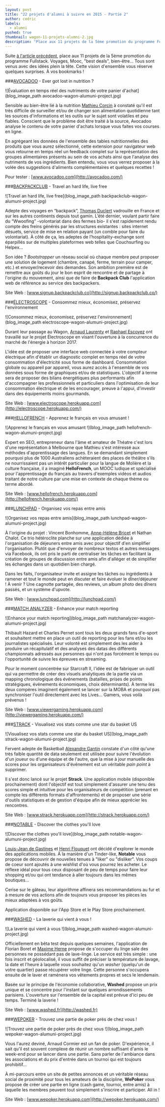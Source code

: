 ```yaml
---
layout: post
title: "22 projets d'alumni à suivre en 2015 - Partie 2"
author: cedric
labels:
  - alumni
pushed: true
thumbnail: wagon-11-projets-alumni-2.jpg
description: "Place aux 11 projets de la 5ème promotion du programme Fullstack. Ils sont venus avec des idées et repartis avec des projets en dur. Cette vision d'ensemble vous réserve quelques surprises. À vos bookmarks !"
---
```


Suite [à l'article précédent](http://www.lewagon.org/blog/alumni-wagon-projets-2015), place aux 11 projets de la 5ème promotion du programme Fullstack. Voyages, Mooc, "best deals", bien-être... Tous sont venus avec des idées plein la tête. Cette vision d'ensemble vous réserve quelques surprises. À vos bookmarks !

###[AVOCADOO](http://avocadoo.com/) - Ever got lost in nutrition ?

![Évaluation en temps réel des nutriments de votre panier d'achat](blog_image_path avocadoo-wagon-alumuni-project.jpg)

Sensible au bien-être lié à la nutrition [Mathieu Corcin](https://twitter.com/MatthieuCorcin) à constaté qu'il est très difficile de surveiller et/ou de changer son alimentation quotidienne tant les sources d'informations et les outils sur le sujet sont volatiles et peu fiables. Conscient que le problème doit être traité à la source, Avocadoo analyse le contenu de votre panier d'achats lorsque vous faites vos courses en ligne.

En agrégeant les données de l'ensemble des tables nutritionnelles des produits que vous aurez sélectionné, cette extension pour navigateur web vous retourne en temps réel un feedback complet sur la représentation des groupes alimentaires présents au sein de vos achats ainsi que l'analyse des nutriments de vos ingrédients. Bien entendu, vous vous verrez proposer à la volée des suggestions d'aliments complémentaires et quelques recettes !

Pour tester : [www.avocadoo.com](http://avocadoo.com/)


###[BACKPACKCLUB](http://signup.backpackclub.co/) - Travel an hard life, live free

![Travel an hard life, live free](blog_image_path backpackclub-wagon-alumuni-project.jpg)

Adepte des voyages en “backpack”, [Thomas Duclert](https://twitter.com/Sanbaad) vadrouille en France et sur les autres continents depuis tout gamin. L’été dernier, voulant partir faire du “Wwoofing” -volontariat dans des fermes bio- il s'est rapidement rendu compte des freins générés par les structures existantes : sites internet désuets, service de mise en relation payant (un comble pour faire du volontariat). À côté de ça, les adeptes de l’hospitality-exchange sont éparpillés sur de multiples plateformes web telles que Couchsurfing ou Helpex...

Son idée ? *Bootstrapper* un réseau social où chaque membre peut proposer une solution de logement (chambre, canapé, ferme, terrain pour camper, etc.) et envoyer/recevoir des demandes. Son ambition première est de remettre aux goûts du jour le bon esprit de rencontre et de partage à l'origine du mouvement, ainsi que de faire de **Backpack Club** l'application web de référence au service des backpackers.

Site Web : [www.signup.backpackclub.co](http://signup.backpackclub.co/)


###[ÉLECTROSCOPE](http://electroscope.herokuapp.com/) - Consommez mieux, économisez, préservez l'environnement

![Consommez mieux, économisez, préservez l'environnement](blog_image_path electroscope-wagon-alumuni-project.jpg)

Durant leur passage au Wagon, [Arnaud Laurenty](http://fr.linkedin.com/pub/arnaud-laurenty/8/560/ba2) et [Raphael Escoyez](https://twitter.com/Raph_LRa) ont travaillé sur le projet Électroscope en visant l'ouverture à la concurrence du marché de l'énergie à horizon 2017.

L'idée est de proposer une interface web connectée à votre compteur électrique afin d'établir un diagnostic complet en temps réel de votre consommation d'électricité sous forme de dashboard. Consommation globale ou appareil par appareil, vous aurez accès à l'ensemble de vos données sous forme de graphiques et/ou de statistiques. L'objectif à terme sera de proposer des bilans énergétiques plus performants afin d'accompagner les professionnels et particuliers dans l'optimisation de leur consommation électrique et de les encourager, preuve à l'appui, d'investir dans des équipements moins gourmands.

Site Web : [www.electroscope.herokuapp.com](http://electroscope.herokuapp.com/)


###[HELLOFRENCH](http://hellofrench.herokuapp.com/) - Apprenez le français en vous amusant !

![Apprenez le français en vous amusant !](blog_image_path hellofrench-wagon-alumuni-project.jpg)

Expert en SEO, entrepreneur dans l'âme et amateur de Théatre c'est lors d'une représentation à Melbourne que Mathieu s'est intéressé aux méthodes d'apprentissage des langues. En se demandant simplement pourquoi plus de 1000 Australiens achèteraient des places de théâtre s’ils ne nourrissaient pas un intérêt particulier pour la langue de Molière et la culture française, il a imaginé **HelloFrench**, un MOOC ludique et spécialisé pour l'apprentissage du français au travers d'exemples vidéos et audios traitant de notre culture par une mise en contexte de chaque thème ou terme abordé.

Site Web : [www.hellofrench.herokuapp.com](http://hellofrench.herokuapp.com/)


###[LUNCHPAD](#) - Organisez vos repas entre amis

![Organisez vos repas entre amis](blog_image_path lunchpad-wagon-alumuni-project.jpg)

À l'origine du projet : Vincent Bonhomme, [Anne-Hélène Bricet](@AHBricet) et Nathan Chalot. Ce trio hétéroclite planche sur une application dédiée à l'organisation de déjeuners entre amis avec pour objectif d'en simplifier l'organisation. Plutôt que d'envoyer de nombreux textos et autres messages via Facebook, ils ont pris le parti de centraliser les tâches en facilitant la création de groupes de discussion entre amis afin d'alléger et de simplifier les échanges dans un quotidien bien chargé.

Dans les faits, l'organisateur invite et assigne les tâches ou ingrédients à ramener et tout le monde peut en discuter et faire évoluer le dîner/déjeuner ! À venir ? Une cagnotte partagée, des reviews, un album photo des dîners passés, et un système d'upvote.

Site Web : [www.lunchpad.com](http://lunchpad.com/)


###[MATCH ANALYZER](http://viewergaming.herokuapp.com/) - Enhance your match reporting

![Enhance your match reporting](blog_image_path matchanalyzer-wagon-alumuni-project.jpg)

Thibault Hazard et Charles Pernet sont tous les deux grands fans d'e-sport et souhaitent mettre en place un outil de reporting pour les fans et/ou les journalistes spécialisés. Leur volonté est simplement des les aider à produire un récapitulatif et des analyses des datas des différents championnats adressés aux personnes qui n'ont pas forcément le temps ou l'opportunité de suivre les épreuves en streaming.

Pour le moment concentrée sur Starcraft II, l'idée est de fabriquer un outil qui va permettre de créer des visuels analytiques de la partie via un mapping chronologique des événements (batailles, prises de points stratégiques, événements économiques, choix déterminants). À terme les deux compères imaginent également se lancer sur la MOBA et pourquoi pas synchroniser l'outil directement avec les Lives... Gamers, vous voilà prévenus !

Site Web : [www.viewergaming.herokuapp.com](http://viewergaming.herokuapp.com/)


###[STRACK](http://strack.herokuapp.com/) - Visualisez vos stats comme une star du basket US

![Visualisez vos stats comme une star du basket US](blog_image_path strack-wagon-alumuni-project.jpg)

Fervent adepte de Basketball [Alexandre Gantin](https://twitter.com/@aalkg) constate d'un côté qu'une très faible quantité de data seulement est utilisée pour suivre l'évolution d'un joueur ou d'une équipe et de l'autre, que la mise à jour manuelle des scores pour les organisateurs d'événement est un véritable *pain point* à supprimer.

Il s'est donc lancé sur le projet **Strack**. Une application mobile (disponible prochainement) dont l'objectif est tout simplement d'assurer une tenu des scores simple et intuitive pour les organisateurs de compétition (prenant en compte les différents formats d'affrontements) et de proposer une série d'outils statistiques et de gestion d'équipe afin de mieux apprécier les rencontres.

Site Web : [www.strack.herokuapp.com](http://strack.herokuapp.com/)


###[NOTABLE](#) - Discover the clothes you'll love

![Discover the clothes you'll love](blog_image_path notable-wagon-alumuni-project.jpg)

[Louis-Jean de Gastines](https://twitter.com/) et [Henri Flouquet](https://twitter.com/hflouquet) ont décidé d'explorer le monde des applications mobiles. À la manière d'un Tinder-like, **Notable** vous propose de découvrir de nouvelles tenues à "liker" ou "disliker". Vos coups de coeur sont ajoutés à une wishlist d'où vous pourrez les acheter. Le réflexe idéal pour tous ceux disposant de peu de temps pour faire leur shopping et/ou qui ont tendance à aller toujours dans les mêmes boutiques...

Cerise sur le gâteau, leur algorithme affinera ses recommandations au fur et à mesure de vos actions afin de toujours vous proposer les pièces les mieux adaptées à vos goûts.

Application disponible sur l'App Store et le Play Store prochainement.


###[WASHED](http://washed.fr) - La laverie qui vient à vous !

![La laverie qui vient à vous !](blog_image_path washed-wagon-alumuni-project.jpg)

Officiellement en bêta test depuis quelques semaines, l'application de Florian Boret et [Maxime Herne](https://twitter.com/maximeherne) propose de s'occuper du linge sale des personnes ne possédant pas de lave-linge. Le service est très simple : une fois inscrit et géolocalisé, il vous suffit de préciser la température de lavage, la date et l'heure à laquelle vous souhaitez qu'un *washer* (quelqu'un de votre quartier) passe récupérer votre linge. Cette personne s'occupera ensuite de le laver et ramènera vos vêtements propres et secs le lendemain.

Basée sur le principe de l'économie collaborative, **Washed** propose un prix unique et se concentre pour l'instant sur quelques arrondissements parisiens. L'ouverture sur l'ensemble de la capital est prévue d'ici peu de temps. Terminé la laverie !

Site Web : [www.washed.fr](http://washed.fr)


###[WEPOKER](http://wepoker.herokuapp.com/) - Trouvez une partie de poker près de chez vous !

![Trouvez une partie de poker près de chez vous !](blog_image_path wepoker-wagon-alumuni-project.jpg)

Vous l'aurez deviné, Arnaud Cormier est un fan de poker. D'expérience, il sait qu'il est souvent complexe de réunir un nombre suffisant d'amis le week-end pour se lancer dans une partie. Sans parler de l'ambiance dans les associations et du prix d'entrée dans un tournoi qui est toujours prohibitif...

À mi-parcours entre un site de petites annonces et un véritable réseau social de proximité pour tous les amateurs de la discipline, **WePoker** vous propose de créer une partie en ligne (cash game, tournoi, entre amis) à laquelle les membres peuvent tout simplement s'inscrire et participer. All in !

Site Web : [www.wepoker.herokuapp.com](http://wepoker.herokuapp.com/)
